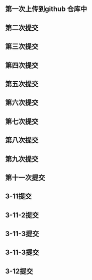 ## 第一次上传到github 仓库中
## 第二次提交
## 第三次提交
## 第四次提交
## 第五次提交
## 第六次提交
## 第七次提交
## 第八次提交
## 第九次提交
## 第十一次提交
## 3-11提交
## 3-11-2提交
## 3-11-3提交
## 3-11-3提交
## 3-12提交